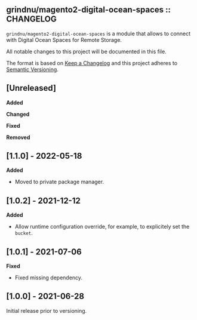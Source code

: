 ## grindnu/magento2-digital-ocean-spaces :: CHANGELOG

`grindnu/magento2-digital-ocean-spaces` is a module that allows to connect with Digital Ocean Spaces for Remote Storage.

All notable changes to this project will be documented in this file.

The format is based on [Keep a Changelog](http://keepachangelog.com/en/1.0.0/)
and this project adheres to [Semantic Versioning](http://semver.org/spec/v2.0.0.html).


## [Unreleased]

**Added**

**Changed**

**Fixed**

**Removed**


## [1.1.0] - 2022-05-18

**Added**

* Moved to private package manager.


## [1.0.2] - 2021-12-12

**Added**

* Allow runtime configuration override, for example, to explicitely set the `bucket`.


## [1.0.1] - 2021-07-06

**Fixed**

* Fixed missing dependency.


## [1.0.0] - 2021-06-28

Initial release prior to versioning.
